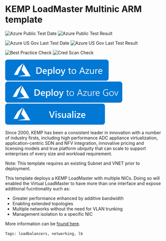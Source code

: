 # KEMP LoadMaster Multinic ARM template

![Azure Public Test Date](https://azurequickstartsservice.blob.core.windows.net/badges/application-workloads/kemp/kemp-loadmaster-multinic/PublicLastTestDate.svg)
![Azure Public Test Result](https://azurequickstartsservice.blob.core.windows.net/badges/application-workloads/kemp/kemp-loadmaster-multinic/PublicDeployment.svg)

![Azure US Gov Last Test Date](https://azurequickstartsservice.blob.core.windows.net/badges/application-workloads/kemp/kemp-loadmaster-multinic/FairfaxLastTestDate.svg)
![Azure US Gov Last Test Result](https://azurequickstartsservice.blob.core.windows.net/badges/application-workloads/kemp/kemp-loadmaster-multinic/FairfaxDeployment.svg)

![Best Practice Check](https://azurequickstartsservice.blob.core.windows.net/badges/application-workloads/kemp/kemp-loadmaster-multinic/BestPracticeResult.svg)
![Cred Scan Check](https://azurequickstartsservice.blob.core.windows.net/badges/application-workloads/kemp/kemp-loadmaster-multinic/CredScanResult.svg)

[![Deploy To Azure](https://raw.githubusercontent.com/Azure/azure-quickstart-templates/master/1-CONTRIBUTION-GUIDE/images/deploytoazure.svg?sanitize=true)](https://portal.azure.com/#create/Microsoft.Template/uri/https%3A%2F%2Fraw.githubusercontent.com%2FAzure%2Fazure-quickstart-templates%2Fmaster%2Fapplication-workloads%2Fkemp%2Fkemp-loadmaster-multinic%2Fazuredeploy.json)
[![Deploy To Azure US Gov](https://raw.githubusercontent.com/Azure/azure-quickstart-templates/master/1-CONTRIBUTION-GUIDE/images/deploytoazuregov.svg?sanitize=true)](https://portal.azure.us/#create/Microsoft.Template/uri/https%3A%2F%2Fraw.githubusercontent.com%2FAzure%2Fazure-quickstart-templates%2Fmaster%2Fapplication-workloads%2Fkemp%2Fkemp-loadmaster-multinic%2Fazuredeploy.json)
[![Visualize](https://raw.githubusercontent.com/Azure/azure-quickstart-templates/master/1-CONTRIBUTION-GUIDE/images/visualizebutton.svg?sanitize=true)](http://armviz.io/#/?load=https%3A%2F%2Fraw.githubusercontent.com%2FAzure%2Fazure-quickstart-templates%2Fmaster%2Fapplication-workloads%2Fkemp%2Fkemp-loadmaster-multinic%2Fazuredeploy.json)

Since 2000, KEMP has been a consistent leader in innovation with a number of industry firsts, including high performance ADC appliance virtualization, application-centric SDN and NFV integration, innovative pricing and licensing models and true platform ubiquity that can scale to support enterprises of every size and workload requirement.

Note: This template requires an existing Subnet and VNET prior to deployment.

This template deploys a KEMP LoadMaster with multiple NICs. Doing so will enabled the Virtual LoadMaster to have more than one interface and expose additional fucntionality such as:

* Greater performance enhanced by additive bandwidth
* Enabling extended topologies
* Multiple networks without the need for VLAN trunking
* Management isolation to a specific NIC

More information can be [found here](https://kemptechnologies.com/solutions/microsoft-load-balancing/loadmaster-azure/).

``Tags: loadbalancers, networking, lb``
